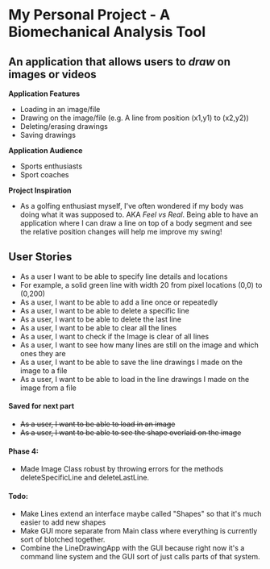 # My Personal Project - A Biomechanical Analysis Tool

## An application that allows users to *draw* on images or videos

**Application Features**
- Loading in an image/file
- Drawing on the image/file (e.g. A line from position (x1,y1) to (x2,y2))
- Deleting/erasing drawings
- Saving drawings

**Application Audience**
- Sports enthusiasts
- Sport coaches

**Project Inspiration**
- As a golfing enthusiast myself, I've often wondered if my body was doing what it was supposed to.
AKA *Feel vs Real*. Being able to have an application where I can draw a line on top of a body segment and see the relative
position changes will help me improve my swing!

## User Stories
- As a user I want to be able to specify line details and locations
- For example, a solid green line with width 20 from pixel locations (0,0) to (0,200)
- As a user, I want to be able to add a line once or repeatedly
- As a user, I want to be able to delete a specific line
- As a user, I want to be able to delete the last line
- As a user, I want to be able to clear all the lines
- As a user, I want to check if the Image is clear of all lines
- As a user, I want to see how many lines are still on the image and which ones they are
- As a user, I want to be able to save the line drawings I made on the image to a file
- As a user, I want to be able to load in the line drawings I made on the image from a file
#### Saved for next part
- ~~As a user, I want to be able to load in an image~~ 
- ~~As a user, I want to be able to see the shape overlaid on the image~~

#### Phase 4:
-  Made Image Class robust by throwing errors for the methods deleteSpecificLine and deleteLastLine.

#### Todo:
- Make Lines extend an interface maybe called "Shapes" so that it's much easier to add new shapes
- Make GUI more separate from Main class where everything is currently sort of blotched together.
- Combine the LineDrawingApp with the GUI because right now it's a command line system and the GUI sort of just calls parts of that system.